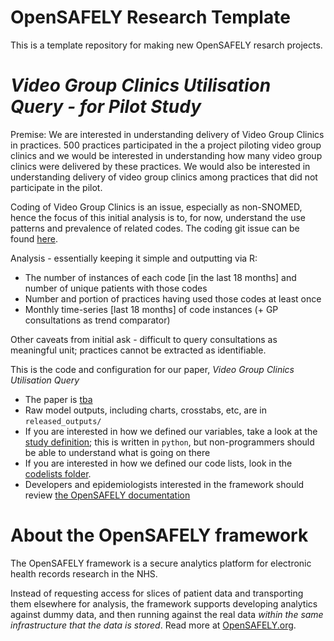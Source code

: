 # OpenSAFELY Research Template

This is a template repository for making new OpenSAFELY resarch projects.

# _Video Group Clinics Utilisation Query - for Pilot Study_

Premise: We are interested in understanding delivery of Video Group Clinics in practices. 500 practices participated in the a project piloting video group clinics and we would be interested in understanding how many video group clinics were delivered by these practices. We would also be interested in understanding delivery of video group clinics among practices that did not participate in the pilot.

Coding of Video Group Clinics is an issue, especially as non-SNOMED, hence the focus of this initial analysis is to, for now, understand the use patterns and prevalence of related codes. The coding git issue can be found [here](https://github.com/opensafely/codelist-development/issues/50).

Analysis - essentially keeping it simple and outputting via R:
* The number of instances of each code [in the last 18 months] and number of unique patients with those codes
* Number and portion of practices having used those codes at least once
* Monthly time-series [last 18 months] of code instances (+ GP consultations as trend comparator)

Other caveats from initial ask - difficult to query consultations as meaningful unit; practices cannot be extracted as identifiable.

This is the code and configuration for our paper, _Video Group Clinics Utilisation Query_

* The paper is [tba]()
* Raw model outputs, including charts, crosstabs, etc, are in `released_outputs/`
* If you are interested in how we defined our variables, take a look at the [study definition](analysis/study_definition_codes.py); this is written in `python`, but non-programmers should be able to understand what is going on there
* If you are interested in how we defined our code lists, look in the [codelists folder](./local-codelists/).
* Developers and epidemiologists interested in the framework should review [the OpenSAFELY documentation](https://docs.opensafely.org)

# About the OpenSAFELY framework

The OpenSAFELY framework is a secure analytics platform for
electronic health records research in the NHS.

Instead of requesting access for slices of patient data and
transporting them elsewhere for analysis, the framework supports
developing analytics against dummy data, and then running against the
real data *within the same infrastructure that the data is stored*.
Read more at [OpenSAFELY.org](https://opensafely.org).
